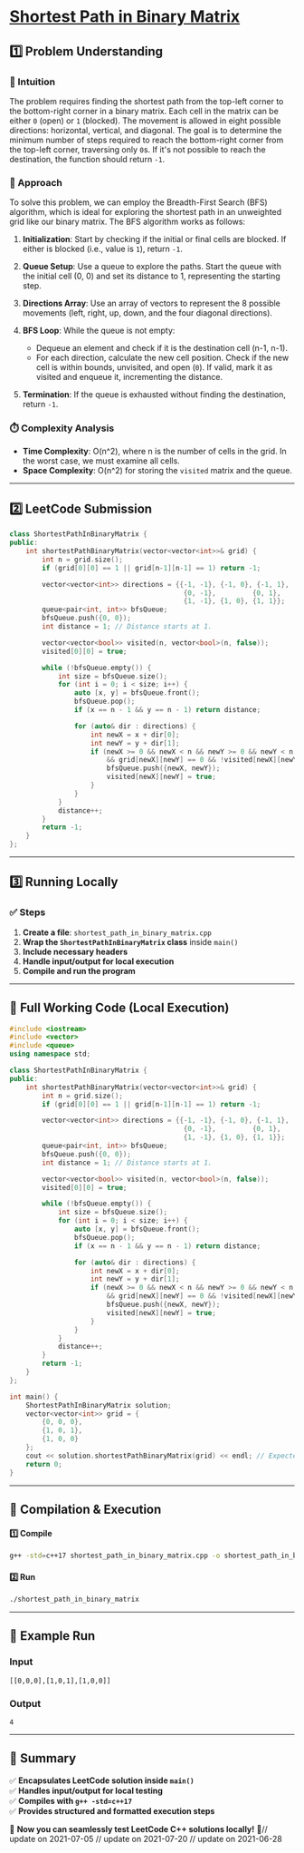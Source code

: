 # **[Shortest Path in Binary Matrix](https://leetcode.com/problems/shortest-path-in-binary-matrix/description/)**  

## **1️⃣ Problem Understanding**  
### **📌 Intuition**  
The problem requires finding the shortest path from the top-left corner to the bottom-right corner in a binary matrix. Each cell in the matrix can be either `0` (open) or `1` (blocked). The movement is allowed in eight possible directions: horizontal, vertical, and diagonal. The goal is to determine the minimum number of steps required to reach the bottom-right corner from the top-left corner, traversing only `0`s. If it's not possible to reach the destination, the function should return `-1`.

### **🚀 Approach**  
To solve this problem, we can employ the Breadth-First Search (BFS) algorithm, which is ideal for exploring the shortest path in an unweighted grid like our binary matrix. The BFS algorithm works as follows:

1. **Initialization**: Start by checking if the initial or final cells are blocked. If either is blocked (i.e., value is `1`), return `-1`.

2. **Queue Setup**: Use a queue to explore the paths. Start the queue with the initial cell (0, 0) and set its distance to 1, representing the starting step.

3. **Directions Array**: Use an array of vectors to represent the 8 possible movements (left, right, up, down, and the four diagonal directions).

4. **BFS Loop**: While the queue is not empty:
   - Dequeue an element and check if it is the destination cell (n-1, n-1).
   - For each direction, calculate the new cell position. Check if the new cell is within bounds, unvisited, and open (`0`). If valid, mark it as visited and enqueue it, incrementing the distance.

5. **Termination**: If the queue is exhausted without finding the destination, return `-1`.

### **⏱️ Complexity Analysis**  
- **Time Complexity**: O(n^2), where n is the number of cells in the grid. In the worst case, we must examine all cells.
- **Space Complexity**: O(n^2) for storing the `visited` matrix and the queue.

---  

## **2️⃣ LeetCode Submission**  
```cpp
class ShortestPathInBinaryMatrix {
public:
    int shortestPathBinaryMatrix(vector<vector<int>>& grid) {
        int n = grid.size();
        if (grid[0][0] == 1 || grid[n-1][n-1] == 1) return -1;

        vector<vector<int>> directions = {{-1, -1}, {-1, 0}, {-1, 1}, 
                                           {0, -1},         {0, 1}, 
                                           {1, -1}, {1, 0}, {1, 1}};
        queue<pair<int, int>> bfsQueue;
        bfsQueue.push({0, 0});
        int distance = 1; // Distance starts at 1.

        vector<vector<bool>> visited(n, vector<bool>(n, false));
        visited[0][0] = true;

        while (!bfsQueue.empty()) {
            int size = bfsQueue.size();
            for (int i = 0; i < size; i++) {
                auto [x, y] = bfsQueue.front();
                bfsQueue.pop();
                if (x == n - 1 && y == n - 1) return distance;

                for (auto& dir : directions) {
                    int newX = x + dir[0];
                    int newY = y + dir[1];
                    if (newX >= 0 && newX < n && newY >= 0 && newY < n 
                        && grid[newX][newY] == 0 && !visited[newX][newY]) {
                        bfsQueue.push({newX, newY});
                        visited[newX][newY] = true;
                    }
                }
            }
            distance++;
        }
        return -1;
    }
};  
```  

---  

## **3️⃣ Running Locally**  
### **✅ Steps**  
1. **Create a file**: `shortest_path_in_binary_matrix.cpp`  
2. **Wrap the `ShortestPathInBinaryMatrix` class** inside `main()`  
3. **Include necessary headers**  
4. **Handle input/output for local execution**  
5. **Compile and run the program**  

---  

## **📝 Full Working Code (Local Execution)**  
```cpp
#include <iostream>
#include <vector>
#include <queue>
using namespace std;

class ShortestPathInBinaryMatrix {
public:
    int shortestPathBinaryMatrix(vector<vector<int>>& grid) {
        int n = grid.size();
        if (grid[0][0] == 1 || grid[n-1][n-1] == 1) return -1;

        vector<vector<int>> directions = {{-1, -1}, {-1, 0}, {-1, 1}, 
                                           {0, -1},         {0, 1}, 
                                           {1, -1}, {1, 0}, {1, 1}};
        queue<pair<int, int>> bfsQueue;
        bfsQueue.push({0, 0});
        int distance = 1; // Distance starts at 1.

        vector<vector<bool>> visited(n, vector<bool>(n, false));
        visited[0][0] = true;

        while (!bfsQueue.empty()) {
            int size = bfsQueue.size();
            for (int i = 0; i < size; i++) {
                auto [x, y] = bfsQueue.front();
                bfsQueue.pop();
                if (x == n - 1 && y == n - 1) return distance;

                for (auto& dir : directions) {
                    int newX = x + dir[0];
                    int newY = y + dir[1];
                    if (newX >= 0 && newX < n && newY >= 0 && newY < n 
                        && grid[newX][newY] == 0 && !visited[newX][newY]) {
                        bfsQueue.push({newX, newY});
                        visited[newX][newY] = true;
                    }
                }
            }
            distance++;
        }
        return -1;
    }
};

int main() {
    ShortestPathInBinaryMatrix solution;
    vector<vector<int>> grid = {
        {0, 0, 0},
        {1, 0, 1},
        {1, 0, 0}
    };
    cout << solution.shortestPathBinaryMatrix(grid) << endl; // Expected output: 4
    return 0;
}  
```  

---  

## **🔧 Compilation & Execution**  
#### **1️⃣ Compile**  
```bash
g++ -std=c++17 shortest_path_in_binary_matrix.cpp -o shortest_path_in_binary_matrix
```  

#### **2️⃣ Run**  
```bash
./shortest_path_in_binary_matrix
```  

---  

## **🎯 Example Run**  
### **Input**  
```
[[0,0,0],[1,0,1],[1,0,0]]
```  
### **Output**  
```
4
```  

---  

## **📌 Summary**  
✅ **Encapsulates LeetCode solution inside `main()`**  
✅ **Handles input/output for local testing**  
✅ **Compiles with `g++ -std=c++17`**  
✅ **Provides structured and formatted execution steps**  

🚀 **Now you can seamlessly test LeetCode C++ solutions locally!** 🚀// update on 2021-07-05
// update on 2021-07-20
// update on 2021-06-28
